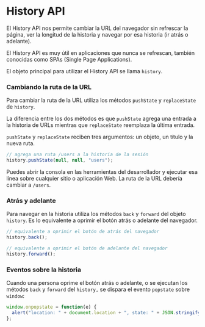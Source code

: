 # History API

El History API nos permite cambiar la URL del navegador sin refrescar la página, ver la longitud de la historia y navegar por esa historia (ir atrás o adelante).

El History API es muy útil en aplicaciones que nunca se refrescan, también conocidas como SPAs (Single Page Applications).

El objeto principal para utilizar el History API se llama `history`.

### Cambiando la ruta de la URL

Para cambiar la ruta de la URL utiliza los métodos `pushState` y `replaceState` de `history`.

La diferencia entre los dos métodos es que `pushState` agrega una entrada a la historia de URLs mientras que `replaceState` reemplaza la última entrada.

`pushState` y `replaceState` reciben tres argumentos: un objeto, un título y la nueva ruta.

```javascript
// agrega una ruta /users a la historia de la sesión
history.pushState(null, null, "users");
```

Puedes abrir la consola en las herramientas del desarrollador y ejecutar esa línea sobre cualquier sitio o aplicación Web. La ruta de la URL debería cambiar a `/users`.

### Atrás y adelante

Para navegar en la historia utiliza los métodos `back` y `forward` del objeto `history`. Es lo equivalente a oprimir el botón atrás o adelante del navegador.

```javascript
// equivalente a oprimir el botón de atrás del navegador
history.back();

// equivalente a oprimir el botón de adelante del navegador
history.forward();
```
### Eventos sobre la historia

Cuando una persona oprime el botón atrás o adelante, o se ejecutan los métodos `back` y `forward` del `history,` se dispara el evento `popstate` sobre `window`:

```javascript
window.onpopstate = function(e) {
  alert("location: " + document.location + ", state: " + JSON.stringify(e.state));
};
```
